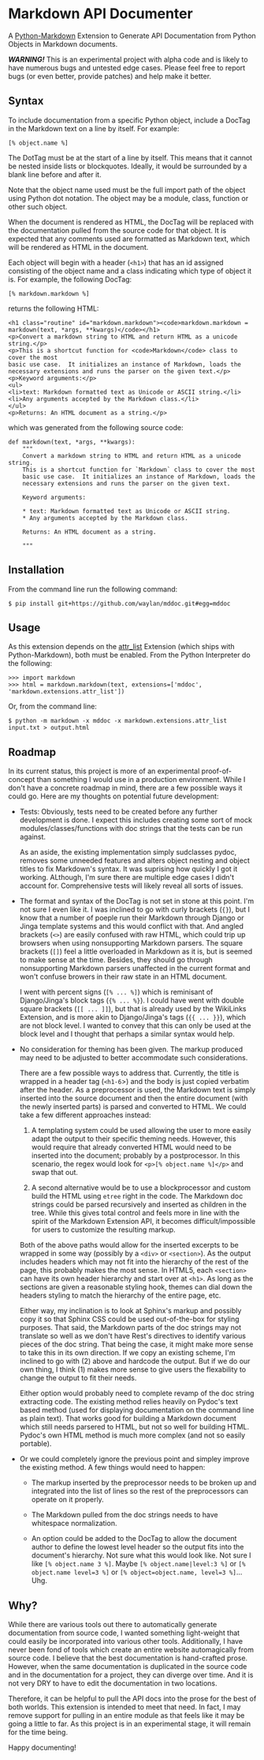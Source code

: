 Markdown API Documenter
=======================

A [Python-Markdown] Extension to Generate API Documentation from Python
Objects in Markdown documents.

***WARNING!*** This is an experimental project with alpha code and is
likely to have numerous bugs and untested edge cases. Please feel free to
report bugs (or even better, provide patches) and help make it better.

Syntax
------

To include documentation from a specific Python object, include a DocTag
in the Markdown text on a line by itself. For example:

    [% object.name %]

The DotTag must be at the start of a line by itself.  This means that it
cannot be nested inside lists or blockquotes. Ideally, it would be surrounded
by a blank line before and after it.

Note that the object name used must be the full import path of the object
using Python dot notation. The object may be a module, class, function or
other such object.

When the document is rendered as HTML, the DocTag will be replaced with
the documentation pulled from the source code for that object. It is expected
that any comments used are formatted as Markdown text, which will be rendered
as HTML in the document.

Each object will begin with a header (`<h1>`) that has an id assigned consisting
of the object name and a class indicating which type of object it is. For
example, the following DocTag:

    [% markdown.markdown %]
    
returns the following HTML:

    <h1 class="routine" id="markdown.markdown"><code>markdown.markdown = markdown(text, *args, **kwargs)</code></h1>
    <p>Convert a markdown string to HTML and return HTML as a unicode string.</p>
    <p>This is a shortcut function for <code>Markdown</code> class to cover the most
    basic use case.  It initializes an instance of Markdown, loads the
    necessary extensions and runs the parser on the given text.</p>
    <p>Keyword arguments:</p>
    <ul>
    <li>text: Markdown formatted text as Unicode or ASCII string.</li>
    <li>Any arguments accepted by the Markdown class.</li>
    </ul>
    <p>Returns: An HTML document as a string.</p>

which was generated from the following source code:

    def markdown(text, *args, **kwargs):
        """
        Convert a markdown string to HTML and return HTML as a unicode string.
        This is a shortcut function for `Markdown` class to cover the most
        basic use case.  It initializes an instance of Markdown, loads the
        necessary extensions and runs the parser on the given text.
        
        Keyword arguments:
        
        * text: Markdown formatted text as Unicode or ASCII string.
        * Any arguments accepted by the Markdown class.
        
        Returns: An HTML document as a string.
        
        """

Installation
------------

From the command line run the following command:

    $ pip install git+https://github.com/waylan/mddoc.git#egg=mddoc

Usage
-----

As this extension depends on the [attr_list] Extension (which ships with
Python-Markdown), both must be enabled. From the Python Interpreter do the
following:

    >>> import markdown
    >>> html = markdown.markdown(text, extensions=['mddoc', 'markdown.extensions.attr_list'])

Or, from the command line:

    $ python -m markdown -x mddoc -x markdown.extensions.attr_list input.txt > output.html

Roadmap
-------

In its current status, this project is more of an experimental proof-of-concept than 
something I would use in a production environment. While I don't have a concrete
roadmap in mind, there are a few possible ways it could go. Here are my thoughts 
on potential future development:

*   Tests: Obviously, tests need to be created before any further development is done.
    I expect this includes creating some sort of mock modules/classes/functions with
    doc strings that the tests can be run against.

    As an aside, the existing implementation simply sudclasses pydoc, removes some
    unneeded features and alters object nesting and object titles to fix Markdown's
    syntax. It was suprising how quickly I got it working. ALthough, I'm sure there 
    are multiple edge cases I didn't account for. Comprehensive tests will likely
    reveal all sorts of issues.

*   The format and syntax of the DocTag is not set in stone at this point. I'm not
    sure I even like it. I was inclined to go with curly brackets (`{}`), but I know
    that a number of poeple run their Markdown through Django or Jinga template
    systems and this would conflict with that. And angled brackets (`<>`) are easily
    confused with raw HTML, which could trip up browsers when using nonsupporting 
    Markdown parsers. The square brackets (`[]`) feel a little overloaded in Markdown 
    as it is, but is seemed to make sense at the time. Besides, they should go through
    nonsupporting Markdown parsers unaffected in the current format and won't confuse
    browers in their raw state in an HTML document.

    I went with percent signs (`[% ... %]`) which is reminisant of Django/Jinga's
    block tags (`{% ... %}`). I could have went with double square brackets 
    (`[[ ... ]]`), but that is already used by the WikiLinks Extension, and is more
    akin to Django/Jinga's tags (`{{ ... }}`), which are not block level. I wanted to 
    convey that this can only be used at the block level and I thought that perhaps
    a similar syntax would help.

*   No consideration for theming has been given. The markup produced may need to be
    adjusted to better accommodate such considerations.

    There are a few possible ways to address that. Currently, the title is wrapped in
    a header tag (`<h1-6`>) and the body is just copied verbatim after the header.
    As a preprocessor is used, the Markdown text is simply inserted into the source
    document and then the entire document (with the newly inserted parts) is parsed and
    converted to HTML. We could take a few different approaches instead:

    1. A templating system could be used allowing the user to more easily adapt the
       output to their specific theming needs. However, this would require that
       already converted HTML would need to be inserted into the document; probably
       by a postprocessor. In this scenario, the regex would look for
       `<p>[% object.name %]</p>` and swap that out.

    2. A second alternative would be to use a blockprocessor and custom build the
       HTML using `etree` right in the code. The Markdown doc strings could be parsed
       recursively and inserted as children in the tree. While this gives total 
       control and feels more in line with the spirit of the Markdown Extension API,
       it becomes difficult/impossible for users to customize the resulting markup.

    Both of the above paths would allow for the inserted excerpts to be wrapped in
    some way (possibly by a `<div>` or `<section>`). As the output includes headers
    which may not fit into the hierarchy of the rest of the page, this probably makes
    the most sense. In HTML5, each `<section>` can have its own header hierarchy and
    start over at `<h1>`. As long as the sections are given a reasonable styling hook,
    themes can dial down the headers styling to match the hierarchy of the entire page, 
    etc.

    Either way, my inclination is to look at Sphinx's markup and possibly copy it so
    that Sphinx CSS could be used out-of-the-box for styling purposes. That said,
    the Markdown parts of the doc strings may not translate so well as we don't have
    Rest's directives to identify various pieces of the doc string. That being the 
    case, it might make more sense to take this in its own direction. If we copy
    an existing scheme, I'm inclined to go with (2) above and hardcode the output.
    But if we do our own thing, I think (1) makes more sense to give users the 
    flexability to change the output to fit their needs.

    Either option would probably need to complete revamp of the doc string extracting 
    code. The existing method relies heavily on Pydoc's text based method (used for
    displaying documentation on the command line as plain text). That works good for
    building a Markdown document which still needs parsered to HTML, but not so well
    for building HTML. Pydoc's own HTML method is much more complex (and not so easily
    portable).

*   Or we could completely ignore the previous point and simpley improve the existing
    method. A few things would need to happen:

    * The markup inserted by the preprocessor needs to be broken up and integrated 
    into the list of lines so the rest of the preprocessors can operate on it properly.

    * The Markdown pulled from the doc strings needs to have whitespace normalization.

    * An option could be added to the DocTag to allow the document author to define the
    lowest level header so the output fits into the document's hierarchy. Not sure
    what this would look like. Not sure I like `[% object.name 3 %]`. Maybe 
    `[% object.name|level:3 %]` or `[% object.name level=3 %]` or 
    `[% object=object.name, level=3 %]`... Uhg.

Why?
----

While there are various tools out there to automatically generate documentation from
source code, I wanted something light-weight that could easily be incorporated into
various other tools.  Additionally, I have never been fond of tools which create an
entire website automagically from source code. I believe that the best documentation
is hand-crafted prose. However, when the same documentation is duplicated in the
source code and in the documentation for a project, they can diverge over time.
And it is not very DRY to have to edit the documentation in two locations.

Therefore, it can be helpful to pull the API docs into the prose for the best of
both worlds. This extension is intended to meet that need. In fact, I may remove
support for pulling in an entire module as that feels like it may be going
a little to far. As this project is in an experimental stage, it will remain for
the time being.

Happy documenting!

[Python-Markdown]: https://pythonhosted.org/Markdown/
[attr_list]: https://pythonhosted.org/Markdown/extensions/attr_list.html
